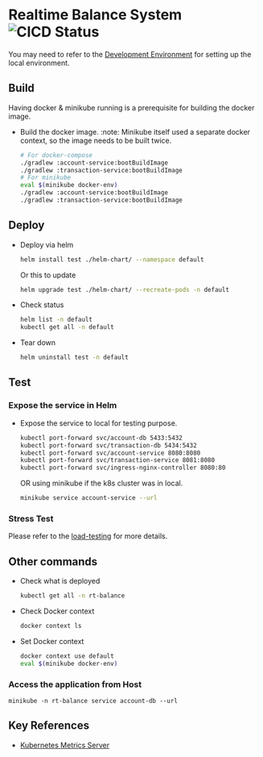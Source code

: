 # Realtime Balance System ![CICD Status](https://github.com/hugogu/rt-balance/actions/workflows/build-and-test.yml/badge.svg)

You may need to refer to the [Development Environment](./docs/DevelopmentEnvironment.md) for setting up the local environment.

## Build

Having docker & minikube running is a prerequisite for building the docker image.

* Build the docker image. :note: Minikube itself used a separate docker context, so the image needs to be built twice.
    ```bash
    # For docker-compose
    ./gradlew :account-service:bootBuildImage
    ./gradlew :transaction-service:bootBuildImage
    # For minikube
    eval $(minikube docker-env)
    ./gradlew :account-service:bootBuildImage
    ./gradlew :transaction-service:bootBuildImage
    ```

## Deploy

* Deploy via helm
    ```bash
    helm install test ./helm-chart/ --namespace default
    ```
    Or this to update
    ```bash
    helm upgrade test ./helm-chart/ --recreate-pods -n default 
    ```
* Check status
    ```bash
    helm list -n default
    kubectl get all -n default
    ```

* Tear down
    ```bash
    helm uninstall test -n default
    ```
  
## Test

### Expose the service in Helm

* Expose the service to local for testing purpose.
    ```bash
    kubectl port-forward svc/account-db 5433:5432
    kubectl port-forward svc/transaction-db 5434:5432
    kubectl port-forward svc/account-service 8080:8080
    kubectl port-forward svc/transaction-service 8081:8080
    kubectl port-forward svc/ingress-nginx-controller 8080:80
    ```
     OR using minikube if the k8s cluster was in local.
    ```bash
    minikube service account-service --url
    ```

### Stress Test
Please refer to the [load-testing](./load-testing/README.md) for more details.

## Other commands

* Check what is deployed
    ```bash
    kubectl get all -n rt-balance
    ```
* Check Docker context
    ```bash
    docker context ls
    ```
* Set Docker context
    ```bash
    docker context use default
    eval $(minikube docker-env)
    ```

### Access the application from Host
  ```shell
  minikube -n rt-balance service account-db --url
  ```

## Key References

* [Kubernetes Metrics Server](https://github.com/kubernetes-sigs/metrics-server/tree/master/charts/metrics-server)
